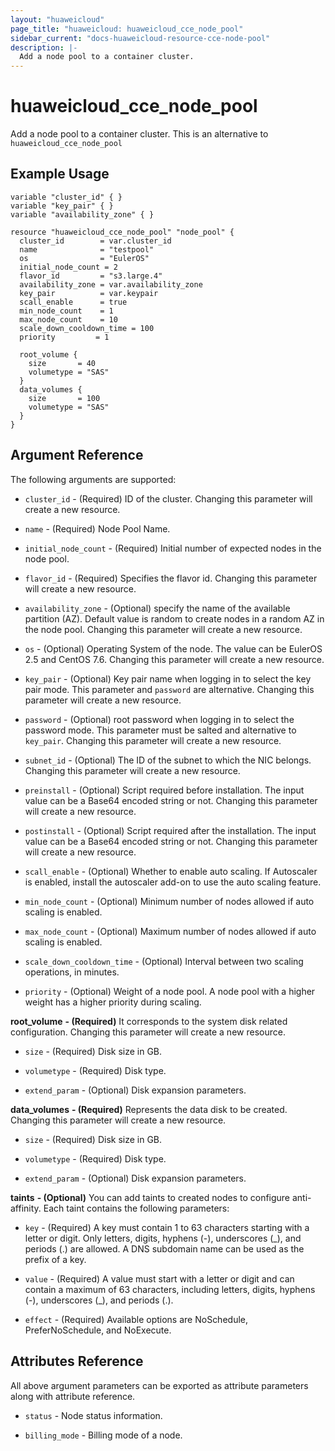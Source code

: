 ```yaml
---
layout: "huaweicloud"
page_title: "huaweicloud: huaweicloud_cce_node_pool"
sidebar_current: "docs-huaweicloud-resource-cce-node-pool"
description: |-
  Add a node pool to a container cluster. 
---
```


# huaweicloud\_cce\_node\_pool
Add a node pool to a container cluster. 
This is an alternative to `huaweicloud_cce_node_pool`

## Example Usage

```hcl
variable "cluster_id" { }
variable "key_pair" { }
variable "availability_zone" { }

resource "huaweicloud_cce_node_pool" "node_pool" {
  cluster_id        = var.cluster_id
  name              = "testpool"
  os                = "EulerOS"
  initial_node_count = 2
  flavor_id         = "s3.large.4"
  availability_zone = var.availability_zone
  key_pair          = var.keypair
  scall_enable      = true
  min_node_count    = 1
  max_node_count    = 10
  scale_down_cooldown_time = 100
  priority         = 1

  root_volume {
    size       = 40
    volumetype = "SAS"
  }
  data_volumes {
    size       = 100
    volumetype = "SAS"
  }
}
``` 

## Argument Reference
The following arguments are supported:

* `cluster_id` - (Required) ID of the cluster. Changing this parameter will create a new resource.

* `name` - (Required) Node Pool Name.

* `initial_node_count` - (Required) Initial number of expected nodes in the node pool.

* `flavor_id` - (Required) Specifies the flavor id. Changing this parameter will create a new resource.
 
* `availability_zone` - (Optional) specify the name of the available partition (AZ). Default value is random 
    to create nodes in a random AZ in the node pool.
    Changing this parameter will create a new resource.

* `os` - (Optional) Operating System of the node. The value can be EulerOS 2.5 and CentOS 7.6.
    Changing this parameter will create a new resource.

* `key_pair` - (Optional) Key pair name when logging in to select the key pair mode. This parameter and `password` are alternative.
    Changing this parameter will create a new resource.

* `password` - (Optional) root password when logging in to select the password mode. This parameter must be salted and alternative to `key_pair`.
    Changing this parameter will create a new resource.

* `subnet_id` - (Optional) The ID of the subnet to which the NIC belongs. Changing this parameter will create a new resource.

* `preinstall` - (Optional) Script required before installation. The input value can be a Base64 encoded string or not.
    Changing this parameter will create a new resource.

* `postinstall` - (Optional) Script required after the installation. The input value can be a Base64 encoded string or not.
    Changing this parameter will create a new resource.

* `scall_enable` - (Optional) Whether to enable auto scaling. If Autoscaler is enabled, install the autoscaler add-on to use the auto scaling feature.

* `min_node_count` - (Optional) Minimum number of nodes allowed if auto scaling is enabled.

* `max_node_count` - (Optional) Maximum number of nodes allowed if auto scaling is enabled.

* `scale_down_cooldown_time` - (Optional) Interval between two scaling operations, in minutes.

* `priority` - (Optional) Weight of a node pool. A node pool with a higher weight has a higher priority during scaling.

**root_volume** **- (Required)** It corresponds to the system disk related configuration. Changing this parameter will create a new resource.

* `size` - (Required) Disk size in GB.
    
* `volumetype` - (Required) Disk type.
    
* `extend_param` - (Optional) Disk expansion parameters. 

**data_volumes** **- (Required)** Represents the data disk to be created. Changing this parameter will create a new resource.
    
* `size` - (Required) Disk size in GB.
    
* `volumetype` - (Required) Disk type.
    
* `extend_param` - (Optional) Disk expansion parameters. 

**taints** **- (Optional)** You can add taints to created nodes to configure anti-affinity. Each taint contains the following parameters:
    
* `key` - (Required) A key must contain 1 to 63 characters starting with a letter or digit. Only letters, digits, hyphens (-), 
  underscores (_), and periods (.) are allowed. A DNS subdomain name can be used as the prefix of a key.
    
* `value` - (Required) A value must start with a letter or digit and can contain a maximum of 63 characters, including letters, 
  digits, hyphens (-), underscores (_), and periods (.).
    
* `effect` - (Required) Available options are NoSchedule, PreferNoSchedule, and NoExecute. 
    
## Attributes Reference

All above argument parameters can be exported as attribute parameters along with attribute reference.

 * `status` -  Node status information.

 * `billing_mode` -  Billing mode of a node.